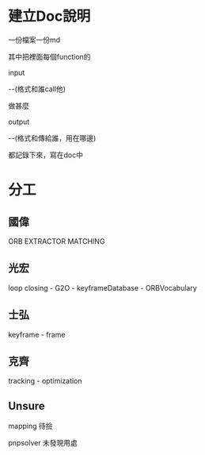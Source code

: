 # 建立Doc說明

一份檔案一份md

其中把裡面每個function的

input

--(格式和誰call他)


做甚麼
  

output


--(格式和傳給誰，用在哪邊)
  
都記錄下來，寫在doc中

# 分工
## 國偉
ORB EXTRACTOR MATCHING 

## 光宏
loop closing - G2O - keyframeDatabase - ORBVocabulary 

## 士弘
keyframe - frame 

## 克齊
tracking - optimization 

## Unsure
mapping 待撿

pnpsolver 未發現用處
